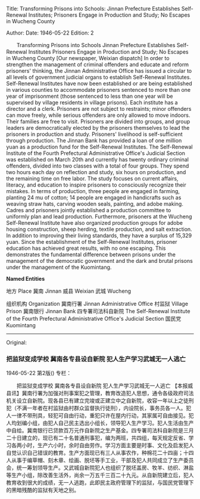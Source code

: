 Title: Transforming Prisons into Schools: Jinnan Prefecture Establishes Self-Renewal Institutes; Prisoners Engage in Production and Study; No Escapes in Wucheng County

Author: 
Date: 1946-05-22
Edition: 2

　　Transforming Prisons into Schools
    Jinnan Prefecture Establishes Self-Renewal Institutes
    Prisoners Engage in Production and Study; No Escapes in Wucheng County
    [Our newspaper, Weixian dispatch] In order to strengthen the management of criminal offenders and educate and reform prisoners' thinking, the Jinnan Administrative Office has issued a circular to all levels of government judicial organs to establish Self-Renewal Institutes. Self-Renewal Institutes have now been established or are being established in various counties to accommodate prisoners sentenced to more than one year of imprisonment (those sentenced to less than one year will be supervised by village residents in village prisons). Each institute has a director and a clerk. Prisoners are not subject to restraints; minor offenders can move freely, while serious offenders are only allowed to move indoors. Their families are free to visit. Prisoners are divided into groups, and group leaders are democratically elected by the prisoners themselves to lead the prisoners in production and study. Prisoners' livelihood is self-sufficient through production. The Jinnan Bank has provided a loan of one million yuan as a production fund for the Self-Renewal Institutes. The Self-Renewal Institute of the Fourth Prefectural Administrative Office's Judicial Section was established on March 20th and currently has twenty ordinary criminal offenders, divided into two classes with a total of four groups. They spend two hours each day on reflection and study, six hours on production, and the remaining time on free labor. The study focuses on current affairs, literacy, and education to inspire prisoners to consciously recognize their mistakes. In terms of production, three people are engaged in farming, planting 24 mu of cotton; 14 people are engaged in handicrafts such as weaving straw hats, carving wooden seals, painting, and adobe making. Cadres and prisoners jointly established a production committee to uniformly plan and lead production. Furthermore, prisoners at the Wucheng Self-Renewal Institute have also organized production groups for adobe housing construction, sheep herding, textile production, and salt extraction. In addition to improving their living standards, they have a surplus of 15,329 yuan. Since the establishment of the Self-Renewal Institutes, prisoner education has achieved great results, with no one escaping. This demonstrates the fundamental difference between prisons under the management of the democratic government and the dark and brutal prisons under the management of the Kuomintang.



**Named Entities**


地方    Place
冀南    Jinnan
威县    Weixian
武城    Wucheng

组织机构  Organization
冀南行署  Jinnan Administrative Office
村监狱    Village Prison
冀南银行  Jinnan Bank
四专署司法科自新院  The Self-Renewal Institute of the Fourth Prefectural Administrative Office's Judicial Section
国民党  Kuomintang



<hr /> 

Original: 


### 把监狱变成学校  冀南各专县设自新院  犯人生产学习武城无一人逃亡

1946-05-22
第2版()
专栏：

　　把监狱变成学校
    冀南各专县设自新院
    犯人生产学习武城无一人逃亡
    【本报威县讯】冀南行署为加强对刑事案犯之管理，教育改造犯人思想，通令各级政府司法机关设立自新院。现各县已有建立完竣或正建立中之自新院，收容一年以上之徒刑犯（不满一年者在村监狱由村群众监督执行徒刑），内设院长，事务员各一人。犯人一律不带刑具，轻犯可自由行动，重犯只许在屋内行动，其家属可自由接见。犯人均划编小组，由犯人自己民主选出小组长，领导犯人生产学习。犯人生活由生产中自给。冀南银行已贷款百万元作自新院之生产基金。四专署司法科自新院是三月二十日建立的，现已有二十名普通刑事犯，编为两班，共四组，每天规定反省、学习各两小时，生产六小时，余时自由劳作。学习方面主要是时事、文化及启发犯人自觉认识自己错误的教育。生产方面现已有三人从事农作，种棉花二十四亩；十四人从事于编草帽、刻木章、绘画、脱坯等手工业，干部及犯人共同成立了生产委员会，统一筹划领导生产。又武城自新院犯人也组织了脱坯盖房、牧羊、纺织、淋盐等生产小组，除改善生活外，尚余一万五千三百二十九元。从自新院建立后，犯人教育收到很大的成绩，无一人逃跑，此即民主政府管理下的监狱，与国民党管理下的黑暗残酷的监狱有天地之别。
